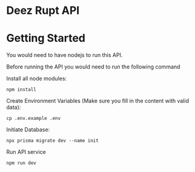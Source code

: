 # Deez Rupt API 

# Getting Started

You would need to have nodejs to run this API. 

Before running the API you would need to run the following command 

Install all node modules:
```
npm install
```

Create Environment Variables (Make sure you fill in the content with valid data):
```
cp .env.example .env
```

Initiate Database:
```
npx prisma migrate dev --name init
```

Run API service
```
npm run dev
```